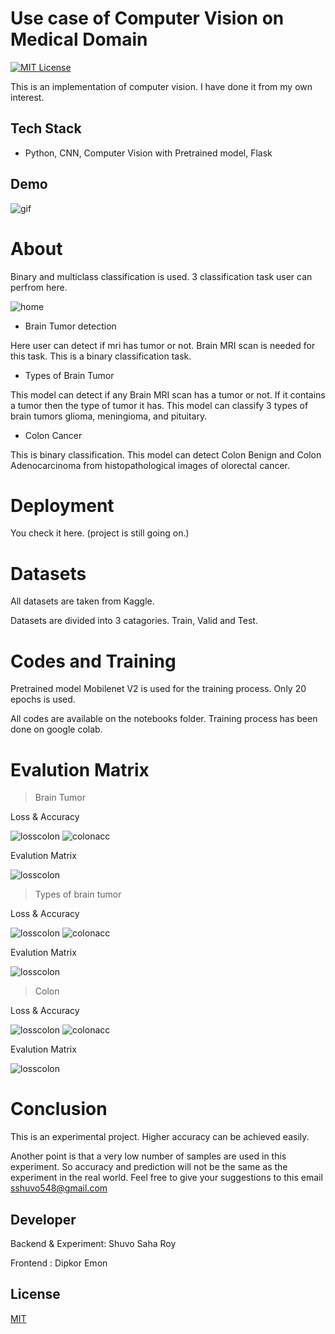 # <strong>Use case of Computer Vision on Medical Domain</strong>

[![MIT License](https://img.shields.io/badge/License-MIT-green.svg)](https://choosealicense.com/licenses/mit/)

This is an implementation of computer vision. I have done it from my own interest.


## <strong>Tech Stack</strong>

* Python, CNN, Computer Vision with Pretrained model, Flask

## <strong>Demo</strong>
![gif](uploads/main.gif)

# <strong>About</strong>

Binary and multiclass classification is used. 3 classification task user can perfrom here.

![home](uploads/home.png)

* Brain Tumor detection

Here user can detect if mri has tumor or not. Brain MRI scan is needed for this task. This is a binary classification task.

* Types of Brain Tumor

This model can detect if any Brain MRI scan has a tumor or not. If it contains a tumor then the type of tumor it has. This model can classify 3 types of brain tumors glioma, meningioma, and pituitary.

* Colon Cancer

This is binary classification. This model can detect Colon Benign and Colon Adenocarcinoma from histopathological images of olorectal cancer.

# <strong>Deployment</strong>

You check it here. (project is still going on.)

# <strong>Datasets</strong>

All datasets are taken from Kaggle.

Datasets are divided into 3 catagories. Train, Valid and Test.

# <strong>Codes and Training</strong>

Pretrained model Mobilenet V2 is used for the training process. Only 20 epochs is used.

All codes are available on the notebooks folder. Training process has been done on google colab.

# Evalution Matrix

> Brain Tumor

Loss & Accuracy

![losscolon](uploads/bbloss.png)   ![colonacc](uploads/bbacc.png)

Evalution Matrix

![losscolon](uploads/bbmat.png)

> Types of brain tumor

Loss & Accuracy

![losscolon](uploads/bmloss.png)   ![colonacc](uploads/bmacc.png)

Evalution Matrix

![losscolon](uploads/bmmat.png)

> Colon

Loss & Accuracy

![losscolon](uploads/colonloss.png)   ![colonacc](uploads/colonaccuracy.png)

Evalution Matrix

![losscolon](uploads/colonmat.png)

# Conclusion

This is an experimental project. Higher accuracy can be achieved easily.

Another point is that a very low number of samples are used in this experiment. So accuracy and prediction will not be the same as the experiment in the real world. Feel free to give your suggestions to this email sshuvo548@gmail.com


## Developer
Backend & Experiment: Shuvo Saha Roy

Frontend : Dipkor Emon

## License

[MIT](https://choosealicense.com/licenses/mit/)
